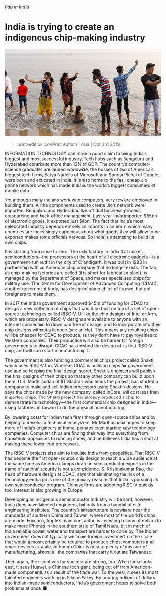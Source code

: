 ###### Fab in India

# India is trying to create an indigenous chip-making industry 

![image](images/20191005_ASP003_0.jpg) 

> print-edition iconPrint edition | Asia | Oct 3rd 2019 

INFORMATION TECHNOLOGY can make a good claim to being India’s biggest and most successful industry. Tech hubs such as Bengaluru and Hyderabad contribute more than 13% of GDP. The country’s computer-science graduates are lauded worldwide: the bosses of two of America’s biggest tech firms, Satya Nadella of Microsoft and Sundar Pichai of Google, were born and educated in India. It is also home to the fast, cheap Jio phone network which has made Indians the world’s biggest consumers of mobile data. 

Yet although many Indians work with computers, very few are employed in building them. All the components used to create Jio’s network were imported. Bengaluru and Hyderabad live off dull business-process outsourcing and back-office management. Last year India imported $55bn of electronic goods. It exported just $8bn. The fact that India’s most celebrated industry depends entirely on imports in an era in which many countries are increasingly capricious about what goods they will allow to be exported makes some officials nervous. So India is attempting to build its own chips. 

It is starting from close to zero. The only factory in India that makes semiconductors—the processors at the heart of all electronic gadgets—is a government-run outfit in the city of Chandigarh. It was built in 1983 in partnership with an American chip company that no longer exists. The fab, as chip-making factories are called (it is short for fabrication plant), is managed by the Department of Space, and makes specialised chips for military use. The Centre for Development of Advanced Computing (CDAC), another government body, has designed some chips of its own, but got foreigners to make them. 

In 2017 the Indian government approved $45m of funding for CDAC to design a new collection of chips that would be built on top of a set of open-source technologies called RISC-V. Unlike the chip designs of Intel or Arm, which are proprietary, RISC-V designs are available to anyone with an internet connection to download free of charge, and to incorporate into their chip designs without a licence (see article). This means any resulting chips will be cheaper for CDAC to produce, as they don’t have to pay royalties to Western companies. Their production will also be harder for foreign governments to disrupt. CDAC has finished the design of its first RISC-V chip, and will soon start manufacturing it. 

The government is also funding a commercial chips project called Shakti, which uses RISC-V too. Whereas CDAC is building chips for government use and so keeping the final design secret, Shakti’s engineers will publish the final designs of their chips so that any other company can build upon them. G.S. Madhusudan of IIT Madras, who leads the project, has started a company to make and sell Indian processors using Shakti’s designs. He says the chips made by the new company, called InCore, will cost less than imported chips. The Shakti project has already produced a chip to demonstrate its technology—the first commercial chip designed in India—using factories in Taiwan to do the physical manufacturing. 

By lowering costs for Indian tech firms through open-source chips and by helping to develop a technical ecosystem, Mr Madhusudan hopes to keep more of India’s engineers at home, perhaps even starting new technology companies. Computer chips are finding their way into everything from household appliances to running shoes, and he believes India has a shot at making these lower-end processors. 

The RISC-V projects also aim to insulate India from geopolitics. That RISC-V has become the first open-source chip design to reach a wide audience at the same time as America clamps down on semiconductor exports in the name of national security is not a coincidence. S. Krishnakumar Rao, the head of hardware design at CDAC, says that eliminating the risk of a technology embargo is one of the primary reasons that India is pursuing its own semiconductor program. Chinese firms are adopting RISC-V quickly too. Interest is also growing in Europe. 

Developing an indigenous semiconductor industry will be hard, however. India does have talented engineers, but only from a handful of elite engineering institutes. The country’s infrastructure is nowhere near the standards of southern China and Taiwan, where most of the world’s chips are made. Foxconn, Apple’s main contractor, is investing billions of dollars to make more iPhones in the southern state of Tamil Nadu, but in much of India reliable power, water and transport are harder to come by. The Indian government does not typically welcome foreign investment on the scale that would almost certainly be required to produce chips, computers and smart devices at scale. Although China is host to plenty of this sort of manufacturing, almost all the companies that carry it out are Taiwanese. 

Then again, the incentives for success are strong, too. When India looks east, it sees Huawei, a Chinese tech giant, being cut off from American-made components as a result of the trade war. To the west, it sees its most talented engineers working in Silicon Valley. By pouring millions of dollars into Indian-made semiconductors, India’s government hopes to solve both problems at once. ■ 

